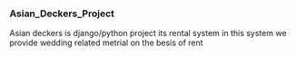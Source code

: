 ### Asian_Deckers_Project
Asian deckers is django/python project its rental system 
in this system we provide wedding related metrial on the besis of rent
